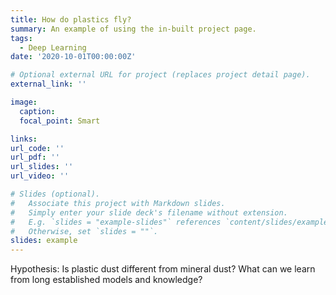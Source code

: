 ```yaml
---
title: How do plastics fly?
summary: An example of using the in-built project page.
tags:
  - Deep Learning
date: '2020-10-01T00:00:00Z'

# Optional external URL for project (replaces project detail page).
external_link: ''

image:
  caption: 
  focal_point: Smart

links:
url_code: ''
url_pdf: ''
url_slides: ''
url_video: ''

# Slides (optional).
#   Associate this project with Markdown slides.
#   Simply enter your slide deck's filename without extension.
#   E.g. `slides = "example-slides"` references `content/slides/example-slides.md`.
#   Otherwise, set `slides = ""`.
slides: example
---
```

Hypothesis: Is plastic dust different from mineral dust? What can we learn from long established models and knowledge?
